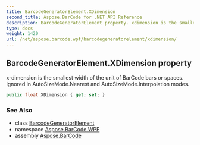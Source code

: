 ```yaml
---
title: BarcodeGeneratorElement.XDimension
second_title: Aspose.BarCode for .NET API Reference
description: BarcodeGeneratorElement property. xdimension is the smallest width of the unit of BarCode bars or spaces. Ignored in AutoSizeMode.Nearest and AutoSizeMode.Interpolation modes
type: docs
weight: 1420
url: /net/aspose.barcode.wpf/barcodegeneratorelement/xdimension/
---
```

## BarcodeGeneratorElement.XDimension property

x-dimension is the smallest width of the unit of BarCode bars or spaces. Ignored in AutoSizeMode.Nearest and AutoSizeMode.Interpolation modes.

```csharp
public float XDimension { get; set; }
```

### See Also

* class [BarcodeGeneratorElement](../)
* namespace [Aspose.BarCode.WPF](../../barcodegeneratorelement/)
* assembly [Aspose.BarCode](../../../)


